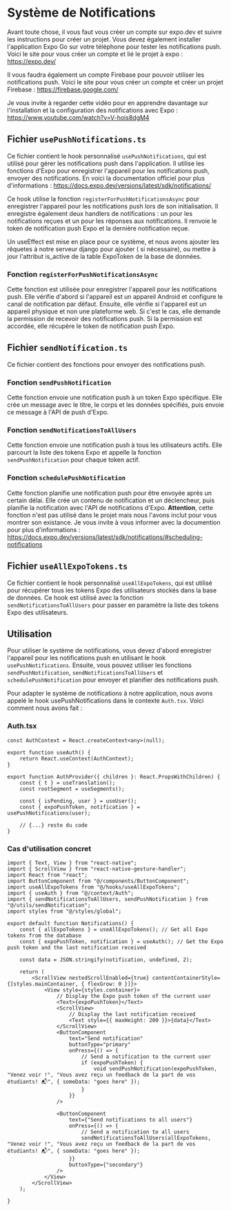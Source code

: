 # Système de Notifications

Avant toute chose, il vous faut vous créer un compte sur expo.dev et suivre les instructions pour créer un projet. Vous
devez également installer l'application Expo Go sur votre téléphone pour tester les notifications push. Voici le site
pour vous créer un compte et lié le projet à expo : https://expo.dev/

Il vous faudra également un compte Firebase pour pouvoir utiliser les notifications push. Voici le site pour vous créer
un compte et créer un projet Firebase : https://firebase.google.com/

Je vous invite à regarder cette vidéo pour en apprendre davantage sur l'installation et la configuration des
notifications avec Expo :
https://www.youtube.com/watch?v=V-hois8dgM4

## Fichier `usePushNotifications.ts`

Ce fichier contient le hook personnalisé `usePushNotifications`, qui est utilisé pour gérer les notifications push dans
l'application. Il utilise les fonctions d'Expo pour enregistrer l'appareil pour les notifications push, envoyer des
notifications. En voici la documentation officiel pour plus
d'informations : https://docs.expo.dev/versions/latest/sdk/notifications/

Ce hook utilise la fonction `registerForPushNotificationsAsync` pour enregistrer l'appareil pour les notifications push
lors de son initialisation. Il enregistre également deux handlers de notifications : un pour les notifications reçues
et un pour les réponses aux notifications. Il renvoie le token de notification push Expo et la dernière notification
reçue.

Un useEffect est mise en place pour ce système, et nous avons ajouter les rêquetes à notre serveur django pour ajouter (
si nécessaire), ou mettre à jour l'attribut is_active de la table ExpoToken de la base de données.

### Fonction `registerForPushNotificationsAsync`

Cette fonction est utilisée pour enregistrer l'appareil pour les notifications push. Elle vérifie d'abord si l'appareil
est un appareil Android et configure le canal de notification par défaut. Ensuite, elle vérifie si l'appareil est un
appareil physique et non une plateforme web. Si c'est le cas, elle demande la permission de recevoir des notifications
push. Si la permission est accordée, elle récupère le token de notification push Expo.

## Fichier `sendNotification.ts`

Ce fichier contient des fonctions pour envoyer des notifications push.

### Fonction `sendPushNotification`

Cette fonction envoie une notification push à un token Expo spécifique. Elle crée un message avec le titre, le corps et
les données spécifiés, puis envoie ce message à l'API de push d'Expo.

### Fonction `sendNotificationsToAllUsers`

Cette fonction envoie une notification push à tous les utilisateurs actifs. Elle parcourt la liste des tokens Expo et
appelle la fonction `sendPushNotification` pour chaque token actif.

### Fonction `schedulePushNotification`

Cette fonction planifie une notification push pour être envoyée après un certain délai. Elle crée un contenu de
notification et un déclencheur, puis planifie la notification avec l'API de notifications d'Expo. **Attention**, cette
fonction n'est pas utilisé dans le projet mais nous l'avons inclut pour vous montrer son existance. Je vous invite à
vous informer avec la documention pour plus d'informations :
https://docs.expo.dev/versions/latest/sdk/notifications/#scheduling-notifications

## Fichier `useAllExpoTokens.ts`

Ce fichier contient le hook personnalisé `useAllExpoTokens`, qui est utilisé pour récupérer tous les tokens Expo des
utilisateurs stockés dans la base de données. Ce hook est utilisé avec la fonction `sendNotificationsToAllUsers` pour
passer en paramètre la liste des tokens Expo des utilisateurs.

## Utilisation

Pour utiliser le système de notifications, vous devez d'abord enregistrer l'appareil pour les notifications push en
utilisant le hook `usePushNotifications`. Ensuite, vous pouvez utiliser les
fonctions `sendPushNotification`, `sendNotificationsToAllUsers` et `schedulePushNotification` pour envoyer et planifier
des notifications push.

Pour adapter le système de notifications à notre application, nous avons appelé le hook usePushNotifications dans le
contexte `Auth.tsx`. Voici comment nous avons fait :

### Auth.tsx

```tsx
const AuthContext = React.createContext<any>(null);

export function useAuth() {
    return React.useContext(AuthContext);
}

export function AuthProvider({ children }: React.PropsWithChildren) {
    const { t } = useTranslation();
    const rootSegment = useSegments();

    const { isPending, user } = useUser();
    const { expoPushToken, notification } = usePushNotifications(user);

    // {...} reste du code
}

```

### Cas d'utilisation concret

```tsx 
import { Text, View } from "react-native";
import { ScrollView } from "react-native-gesture-handler";
import React from "react";
import ButtonComponent from "@/components/ButtonComponent";
import useAllExpoTokens from "@/hooks/useAllExpoTokens";
import { useAuth } from "@/context/Auth";
import { sendNotificationsToAllUsers, sendPushNotification } from "@/utils/sendNotification";
import styles from "@/styles/global";

export default function Notifications() {
    const { allExpoTokens } = useAllExpoTokens(); // Get all Expo tokens from the database
    const { expoPushToken, notification } = useAuth(); // Get the Expo push token and the last notification received

    const data = JSON.stringify(notification, undefined, 2);

    return (
        <ScrollView nestedScrollEnabled={true} contentContainerStyle={[styles.mainContainer, { flexGrow: 0 }]}>
            <View style={styles.container}>
                // Display the Expo push token of the current user
                <Text>{expoPushToken}</Text>
                <ScrollView>
                    // Display the last notification received
                    <Text style={{ maxHeight: 200 }}>{data}</Text>
                </ScrollView>
                <ButtonComponent
                    text="Send notification"
                    buttonType="primary"
                    onPress={() => {
                        // Send a notification to the current user
                        if (expoPushToken) {
                            void sendPushNotification(expoPushToken, "Venez voir !", "Vous avez reçu un feedback de la part de vos étudiants! 📬", { someData: "goes here" });
                        }
                    }}
                />

                <ButtonComponent
                    text={"Send notifications to all users"}
                    onPress={() => {
                        // Send a notification to all users
                        sendNotificationsToAllUsers(allExpoTokens, "Venez voir !", "Vous avez reçu un feedback de la part de vos étudiants! 📬", { someData: "goes here" });
                    }}
                    buttonType={"secondary"}
                />
            </View>
        </ScrollView>
    );

}
```
